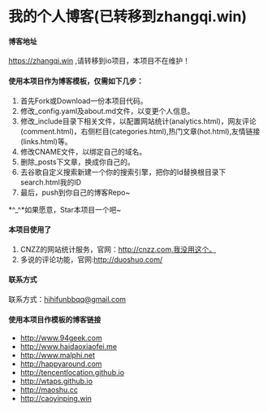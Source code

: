 我的个人博客(已转移到zhangqi.win)
================

#### 博客地址

https://zhangqi.win ,请转移到io项目，本项目不在维护！

#### 使用本项目作为博客模板，仅需如下几步：

1. 首先Fork或Download一份本项目代码。
2. 修改_config.yaml及about.md文件，以变更个人信息。
3. 修改_include目录下相关文件，以配置网站统计(analytics.html)，网友评论(comment.html)，右侧栏目(categories.html),热门文章(hot.html),友情链接(links.html)等。
4. 修改CNAME文件，以绑定自己的域名。
5. 删除_posts下文章，换成你自己的。
6. 去谷歌自定义搜索新建一个你的搜索引擎，把你的Id替换根目录下search.html我的ID
7. 最后，push到你自己的博客Repo~

 *^_^*如果愿意，Star本项目一个吧~

#### 本项目使用了
1. CNZZ的网站统计服务，官网：http://cnzz.com,我没用这个。
2. 多说的评论功能，官网:http://duoshuo.com/

#### 联系方式

联系方式：hihifunbbqq@gmail.com


#### 使用本项目作模板的博客链接

* http://www.94geek.com  
* http://www.haidaoxiaofei.me  
* http://www.malphi.net  
* http://happyaround.com  
* http://tencentlocation.github.io  
* http://wtaps.github.io
* http://maoshu.cc
* http://caoyinping.win  

